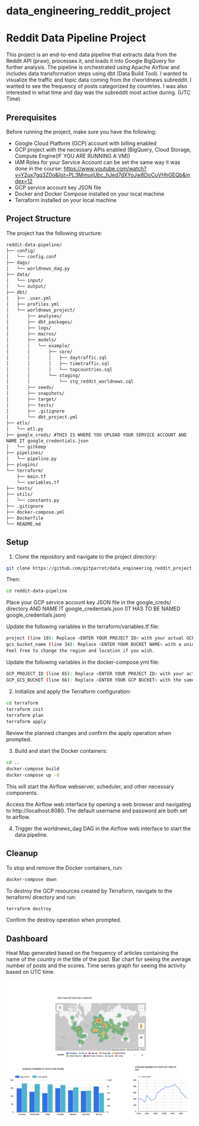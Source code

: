 # data_engineering_reddit_project

# Reddit Data Pipeline Project

This project is an end-to-end data pipeline that extracts data from the Reddit API (praw), processes it, and loads it into Google BigQuery for further analysis. The pipeline is orchestrated using Apache Airflow and includes data transformation steps using dbt (Data Build Tool). I wanted to visualize the traffic and topic data coming from the r/worldnews subreddit. I wanted to see the frequency of posts categorized by countries. I was also interested in what time and day was the subreddit most active during. (UTC Time)

## Prerequisites

Before running the project, make sure you have the following:

- Google Cloud Platform (GCP) account with billing enabled
- GCP project with the necessary APIs enabled (BigQuery, Cloud Storage, Compute Engine(IF YOU ARE RUNNING A VM))
- IAM Roles for your Service Account can be set the same way it was done in the course: https://www.youtube.com/watch?v=Y2ux7gq3Z0o&list=PL3MmuxUbc_hJed7dXYoJw8DoCuVHhGEQb&index=12
- GCP service account key JSON file
- Docker and Docker Compose installed on your local machine
- Terraform installed on your local machine

## Project Structure

The project has the following structure:

```plaintext
reddit-data-pipeline/
├── config/
│   └── config.conf
├── dags/
│   └── worldnews_dag.py
├── data/
│   └── input/
│   └── output/
├── dbt/
│   ├── .user.yml
│   ├── profiles.yml
│   └── worldnews_project/
│       ├── analyses/
│       ├── dbt_packages/
│       ├── logs/
│       ├── macros/
│       ├── models/
│       │   └── example/
│       │       ├── core/
│       │       │   ├── daytraffic.sql
│       │       │   ├── timetraffic.sql
│       │       │   └── topcountries.sql
│       │       └── staging/
│       │           └── stg_reddit_worldnews.sql
│       ├── seeds/
│       ├── snapshots/
│       ├── target/
│       ├── tests/
│       ├── .gitignore
│       └── dbt_project.yml
├── etls/
│   └── etl.py
├── google_creds/ #THIS IS WHERE YOU UPLOAD YOUR SERVICE ACCOUNT AND NAME IT google_credentials.json
│   └── gitkeep 
├── pipelines/
│   └── pipeline.py
├── plugins/
└── terraform/
    ├── main.tf
    └── variables.tf
├── tests/
├── utils/
│   └── constants.py
├── .gitignore
├── docker-compose.yml
├── Dockerfile
└── README.md
```

## Setup



1. Clone the repository and navigate to the project directory:
```bash
git clone https://github.com/gitparrot/data_engineering_reddit_project.git
```
Then:
```bash
cd reddit-data-pipeline
```
Place your GCP service account key JSON file in the google_creds/ directory AND NAME IT google_credentials.json (IT HAS TO BE NAMED google_credentials.json)

Update the following variables in the terraform/variables.tf file:
```bash
project (line 10): Replace <ENTER YOUR PROJECT ID> with your actual GCP project ID.
gcs_bucket_name (line 34): Replace <ENTER YOUR BUCKET NAME> with a unique name for your Google Cloud Storage bucket.
Feel free to change the region and location if you wish.
```
Update the following variables in the docker-compose.yml file:
``` bash
GCP_PROJECT_ID (line 65): Replace <ENTER YOUR PROJECT ID> with your actual GCP project ID.
GCP_GCS_BUCKET (line 66): Replace <ENTER YOUR GCP BUCKET> with the same bucket name you used in the terraform/variables.tf file.
```

2. Initialize and apply the Terraform configuration:
```bash
cd terraform
terraform init
terraform plan
terraform apply
```
Review the planned changes and confirm the apply operation when prompted.

3. Build and start the Docker containers:
```bash
cd ..
docker-compose build
docker-compose up -d
```
This will start the Airflow webserver, scheduler, and other necessary components.

Access the Airflow web interface by opening a web browser and navigating to http://localhost:8080. The default username and password are both set to airflow.

4. Trigger the worldnews_dag DAG in the Airflow web interface to start the data pipeline.

## Cleanup

To stop and remove the Docker containers, run:
```bash
docker-compose down
```

To destroy the GCP resources created by Terraform, navigate to the terraform/ directory and run:
```bash
terraform destroy
```
Confirm the destroy operation when prompted.

## Dashboard

Heat Map generated based on the frequency of articles containing the name of the country in the title of the post.
Bar chart for seeing the average number of posts and the scores.
Time series graph for seeing the activity based on UTC time.

![Dashboard](./reddit_proj_dash.png "WorldNews Subreddit Dashboard")